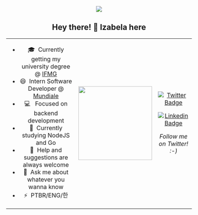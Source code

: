 <div align="center">
  <img src="https://64.media.tumblr.com/c1be5550dcc886bbb7354dad4964ce83/fa9e222458266a8c-d2/s2048x3072/eb4e27d5fe82c7590a12904ad5ff60a096c0c918.png"></img>
</div>

<h2 style="text-align: center;">Hey there! 👋 Izabela here </h2>

<table boder="0" style="border: 0">
<tr  style="text-align: center; border: 0">
<td  style="text-align: center; border: 0">

- 🎓 &nbsp;Currently getting my university degree @ <a href="https://www.ifmg.edu.br/portal">IFMG</a>
- 😄 &nbsp;Intern Software Developer @ <a href="https://www.mundiale.com.br/">Mundiale</a>
- :computer: &nbsp; Focused on backend development
- 💚 &nbsp;Currently studying NodeJS and Go
- 🤔 &nbsp;Help and suggestions are always welcome
- 💬 &nbsp;Ask me about whatever you wanna know                                                   
- ⚡ &nbsp;PTBR/ENG/한
      
</td  style="text-align: center; border: 0">
<td>

<img width="auto" height="200px" src="https://64.media.tumblr.com/5efb0510fa8a73de0e8c23b2e6c945d2/fa9e222458266a8c-5c/s1280x1920/885470c26afa4b463e610e890e3d1f4851b11b1c.gif">

</td>



<td>

[![Twitter Badge](https://img.shields.io/badge/-@izabela29am-1ca0f1?style=flat-square&labelColor=1ca0f1&logo=twitter&logoColor=white&link=https://twitter.com/izabela29am)](https://twitter.com/izabela29am)

[![Linkedin Badge](https://img.shields.io/badge/-IzabelaMatos-blue?style=flat-square&logo=Linkedin&logoColor=white&link=https://www.linkedin.com/in/izabela-matos/)](https://www.linkedin.com/in/izabela-matos/) 

*Follow me on Twitter! :-)*

</td>

</tr>
</table>


